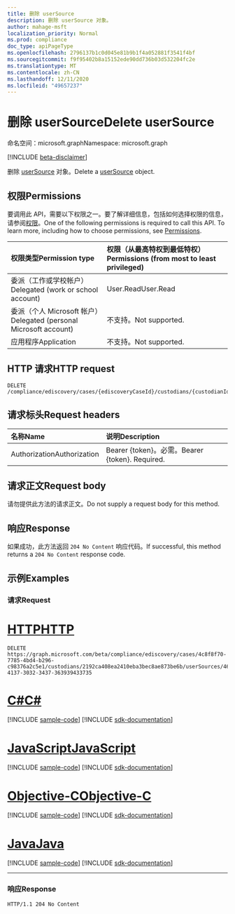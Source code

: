 ```yaml
---
title: 删除 userSource
description: 删除 userSource 对象。
author: mahage-msft
localization_priority: Normal
ms.prod: compliance
doc_type: apiPageType
ms.openlocfilehash: 2796137b1c0d045e81b9b1f4a052881f3541f4bf
ms.sourcegitcommit: f9f95402b8a15152ede90dd736b03d532204fc2e
ms.translationtype: MT
ms.contentlocale: zh-CN
ms.lasthandoff: 12/11/2020
ms.locfileid: "49657237"
---
```

# <a name="delete-usersource"></a><span data-ttu-id="1c60d-103">删除 userSource</span><span class="sxs-lookup"><span data-stu-id="1c60d-103">Delete userSource</span></span>

<span data-ttu-id="1c60d-104">命名空间：microsoft.graph</span><span class="sxs-lookup"><span data-stu-id="1c60d-104">Namespace: microsoft.graph</span></span>

[!INCLUDE [beta-disclaimer](../../includes/beta-disclaimer.md)]

<span data-ttu-id="1c60d-105">删除 [userSource](../resources/usersource.md) 对象。</span><span class="sxs-lookup"><span data-stu-id="1c60d-105">Delete a [userSource](../resources/usersource.md) object.</span></span>

## <a name="permissions"></a><span data-ttu-id="1c60d-106">权限</span><span class="sxs-lookup"><span data-stu-id="1c60d-106">Permissions</span></span>

<span data-ttu-id="1c60d-p101">要调用此 API，需要以下权限之一。要了解详细信息，包括如何选择权限的信息，请参阅[权限](/graph/permissions-reference)。</span><span class="sxs-lookup"><span data-stu-id="1c60d-p101">One of the following permissions is required to call this API. To learn more, including how to choose permissions, see [Permissions](/graph/permissions-reference).</span></span>

|<span data-ttu-id="1c60d-109">权限类型</span><span class="sxs-lookup"><span data-stu-id="1c60d-109">Permission type</span></span>|<span data-ttu-id="1c60d-110">权限（从最高特权到最低特权）</span><span class="sxs-lookup"><span data-stu-id="1c60d-110">Permissions (from most to least privileged)</span></span>|
|:---|:---|
|<span data-ttu-id="1c60d-111">委派（工作或学校帐户）</span><span class="sxs-lookup"><span data-stu-id="1c60d-111">Delegated (work or school account)</span></span>|<span data-ttu-id="1c60d-112">User.Read</span><span class="sxs-lookup"><span data-stu-id="1c60d-112">User.Read</span></span>|
|<span data-ttu-id="1c60d-113">委派（个人 Microsoft 帐户）</span><span class="sxs-lookup"><span data-stu-id="1c60d-113">Delegated (personal Microsoft account)</span></span>|<span data-ttu-id="1c60d-114">不支持。</span><span class="sxs-lookup"><span data-stu-id="1c60d-114">Not supported.</span></span>|
|<span data-ttu-id="1c60d-115">应用程序</span><span class="sxs-lookup"><span data-stu-id="1c60d-115">Application</span></span>|<span data-ttu-id="1c60d-116">不支持。</span><span class="sxs-lookup"><span data-stu-id="1c60d-116">Not supported.</span></span>|

## <a name="http-request"></a><span data-ttu-id="1c60d-117">HTTP 请求</span><span class="sxs-lookup"><span data-stu-id="1c60d-117">HTTP request</span></span>

<!-- {
  "blockType": "ignored"
}
-->

``` http
DELETE /compliance/ediscovery/cases/{ediscoveryCaseId}/custodians/{custodianId}/userSources/{userSourceId}
```

## <a name="request-headers"></a><span data-ttu-id="1c60d-118">请求标头</span><span class="sxs-lookup"><span data-stu-id="1c60d-118">Request headers</span></span>

|<span data-ttu-id="1c60d-119">名称</span><span class="sxs-lookup"><span data-stu-id="1c60d-119">Name</span></span>|<span data-ttu-id="1c60d-120">说明</span><span class="sxs-lookup"><span data-stu-id="1c60d-120">Description</span></span>|
|:---|:---|
|<span data-ttu-id="1c60d-121">Authorization</span><span class="sxs-lookup"><span data-stu-id="1c60d-121">Authorization</span></span>|<span data-ttu-id="1c60d-p102">Bearer {token}。必需。</span><span class="sxs-lookup"><span data-stu-id="1c60d-p102">Bearer {token}. Required.</span></span>|

## <a name="request-body"></a><span data-ttu-id="1c60d-124">请求正文</span><span class="sxs-lookup"><span data-stu-id="1c60d-124">Request body</span></span>

<span data-ttu-id="1c60d-125">请勿提供此方法的请求正文。</span><span class="sxs-lookup"><span data-stu-id="1c60d-125">Do not supply a request body for this method.</span></span>

## <a name="response"></a><span data-ttu-id="1c60d-126">响应</span><span class="sxs-lookup"><span data-stu-id="1c60d-126">Response</span></span>

<span data-ttu-id="1c60d-127">如果成功，此方法返回 `204 No Content` 响应代码。</span><span class="sxs-lookup"><span data-stu-id="1c60d-127">If successful, this method returns a `204 No Content` response code.</span></span>

## <a name="examples"></a><span data-ttu-id="1c60d-128">示例</span><span class="sxs-lookup"><span data-stu-id="1c60d-128">Examples</span></span>

### <a name="request"></a><span data-ttu-id="1c60d-129">请求</span><span class="sxs-lookup"><span data-stu-id="1c60d-129">Request</span></span>


# <a name="http"></a>[<span data-ttu-id="1c60d-130">HTTP</span><span class="sxs-lookup"><span data-stu-id="1c60d-130">HTTP</span></span>](#tab/http)
<!-- {
  "blockType": "request",
  "name": "delete_usersource"
}
-->

``` http
DELETE https://graph.microsoft.com/beta/compliance/ediscovery/cases/4c8f8f70-7785-4bd4-b296-c98376a2c5e1/custodians/2192ca408ea2410eba3bec8ae873be6b/userSources/46384443-4137-3032-3437-363939433735
```
# <a name="c"></a>[<span data-ttu-id="1c60d-131">C#</span><span class="sxs-lookup"><span data-stu-id="1c60d-131">C#</span></span>](#tab/csharp)
[!INCLUDE [sample-code](../includes/snippets/csharp/delete-usersource-csharp-snippets.md)]
[!INCLUDE [sdk-documentation](../includes/snippets/snippets-sdk-documentation-link.md)]

# <a name="javascript"></a>[<span data-ttu-id="1c60d-132">JavaScript</span><span class="sxs-lookup"><span data-stu-id="1c60d-132">JavaScript</span></span>](#tab/javascript)
[!INCLUDE [sample-code](../includes/snippets/javascript/delete-usersource-javascript-snippets.md)]
[!INCLUDE [sdk-documentation](../includes/snippets/snippets-sdk-documentation-link.md)]

# <a name="objective-c"></a>[<span data-ttu-id="1c60d-133">Objective-C</span><span class="sxs-lookup"><span data-stu-id="1c60d-133">Objective-C</span></span>](#tab/objc)
[!INCLUDE [sample-code](../includes/snippets/objc/delete-usersource-objc-snippets.md)]
[!INCLUDE [sdk-documentation](../includes/snippets/snippets-sdk-documentation-link.md)]

# <a name="java"></a>[<span data-ttu-id="1c60d-134">Java</span><span class="sxs-lookup"><span data-stu-id="1c60d-134">Java</span></span>](#tab/java)
[!INCLUDE [sample-code](../includes/snippets/java/delete-usersource-java-snippets.md)]
[!INCLUDE [sdk-documentation](../includes/snippets/snippets-sdk-documentation-link.md)]

---


### <a name="response"></a><span data-ttu-id="1c60d-135">响应</span><span class="sxs-lookup"><span data-stu-id="1c60d-135">Response</span></span>

<!-- {
  "blockType": "response",
  "truncated": true
}
-->

``` http
HTTP/1.1 204 No Content
```
